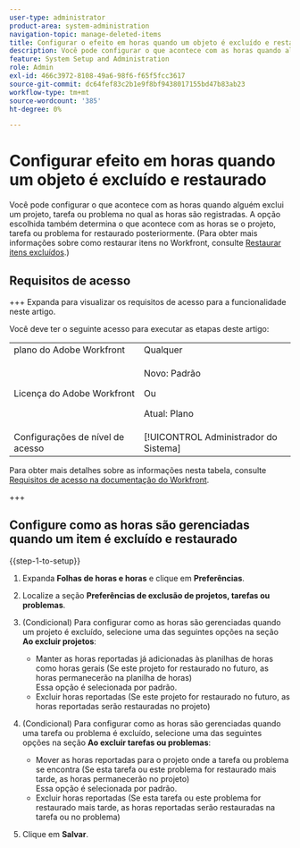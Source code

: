 ```yaml
---
user-type: administrator
product-area: system-administration
navigation-topic: manage-deleted-items
title: Configurar o efeito em horas quando um objeto é excluído e restaurado
description: Você pode configurar o que acontece com as horas quando alguém exclui um projeto, tarefa ou problema no qual as horas são registradas. A opção escolhida também determina o que acontece com as horas se o projeto, tarefa ou problema for restaurado posteriormente. (Para obter mais informações sobre como restaurar itens no Workfront, consulte Restaurar itens excluídos.)
feature: System Setup and Administration
role: Admin
exl-id: 466c3972-8108-49a6-98f6-f65f5fcc3617
source-git-commit: dc64fef83c2b1e9f8bf9438017155bd47b83ab23
workflow-type: tm+mt
source-wordcount: '385'
ht-degree: 0%

---
```


# Configurar efeito em horas quando um objeto é excluído e restaurado

Você pode configurar o que acontece com as horas quando alguém exclui um projeto, tarefa ou problema no qual as horas são registradas. A opção escolhida também determina o que acontece com as horas se o projeto, tarefa ou problema for restaurado posteriormente. (Para obter mais informações sobre como restaurar itens no Workfront, consulte [Restaurar itens excluídos](../../../administration-and-setup/manage-workfront/manage-deleted-items/restore-deleted-items.md).)

## Requisitos de acesso

+++ Expanda para visualizar os requisitos de acesso para a funcionalidade neste artigo.

Você deve ter o seguinte acesso para executar as etapas deste artigo:

<table style="table-layout:auto"> 
 <col> 
 <col> 
 <tbody> 
  <tr> 
   <td role="rowheader">plano do Adobe Workfront</td> 
   <td>Qualquer</td> 
  </tr> 
  <tr> 
  <tr> 
   <td role="rowheader">Licença do Adobe Workfront</td> 
   <td><p>Novo: Padrão</p>
       <p>Ou</p>
       <p>Atual: Plano</p></td>
  </tr> 
  </tr> 
  <tr> 
   <td role="rowheader">Configurações de nível de acesso</td> 
   <td>[!UICONTROL Administrador do Sistema]</td>
  </tr> 
 </tbody> 
</table>

Para obter mais detalhes sobre as informações nesta tabela, consulte [Requisitos de acesso na documentação do Workfront](/help/quicksilver/administration-and-setup/add-users/access-levels-and-object-permissions/access-level-requirements-in-documentation.md).

+++

## Configure como as horas são gerenciadas quando um item é excluído e restaurado

{{step-1-to-setup}}

1. Expanda **Folhas de horas e horas** e clique em **Preferências**.

1. Localize a seção **Preferências de exclusão de projetos, tarefas ou problemas**.
1. (Condicional) Para configurar como as horas são gerenciadas quando um projeto é excluído, selecione uma das seguintes opções na seção **Ao excluir projetos**:

   * Manter as horas reportadas já adicionadas às planilhas de horas como horas gerais (Se este projeto for restaurado no futuro, as horas permanecerão na planilha de horas)\
     Essa opção é selecionada por padrão.
   * Excluir horas reportadas (Se este projeto for restaurado no futuro, as horas reportadas serão restauradas no projeto)

1. (Condicional) Para configurar como as horas são gerenciadas quando uma tarefa ou problema é excluído, selecione uma das seguintes opções na seção **Ao excluir tarefas ou problemas**:

   * Mover as horas reportadas para o projeto onde a tarefa ou problema se encontra (Se esta tarefa ou este problema for restaurado mais tarde, as horas permanecerão no projeto)\
     Essa opção é selecionada por padrão.
   * Excluir horas reportadas (Se esta tarefa ou este problema for restaurado mais tarde, as horas reportadas serão restauradas na tarefa ou no problema)

1. Clique em **Salvar**.
